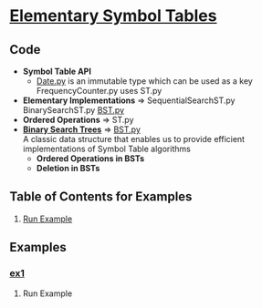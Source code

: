 # [Elementary Symbol Tables](http://algs4.cs.princeton.edu/31elementary/)

## Code
  * **Symbol Table API**     
    * [Date.py](../py/AlgsSedgewickWayne/Date.py) is an immutable type which can be used as a key
    FrequencyCounter.py uses
    ST.py
  * **Elementary Implementations** =>
    SequentialSearchST.py
    BinarySearchST.py
    [BST.py](../py/AlgsSedgewickWayne/BST.py)
  * **Ordered Operations** => ST.py
  * [**Binary Search Trees**](http://algs4.cs.princeton.edu/32bst) => 
    [BST.py](../py/AlgsSedgewickWayne/BST.py)    
    A classic data structure that enables us to provide efficient 
    implementations of Symbol Table algorithms
    * **Ordered Operations in BSTs**    
    * **Deletion in BSTs**    

## Table of Contents for Examples
  1. [Run Example](#ex1)

## Examples 
### [ex1](#table-of-contents-for-examples)
1. Run Example
